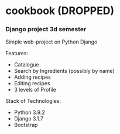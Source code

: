 # cookbook (DROPPED)
### Django project 3d semester

Simple web-project on Python Django

Features:

* Catalogue
* Search by Ingredients (possibly by name)
* Adding recipes
* Editing recipes
* 3 levels of Profile

Stack of Technologies:

* Python 3.9.2
* Django 3.1.7
* Bootstrap
